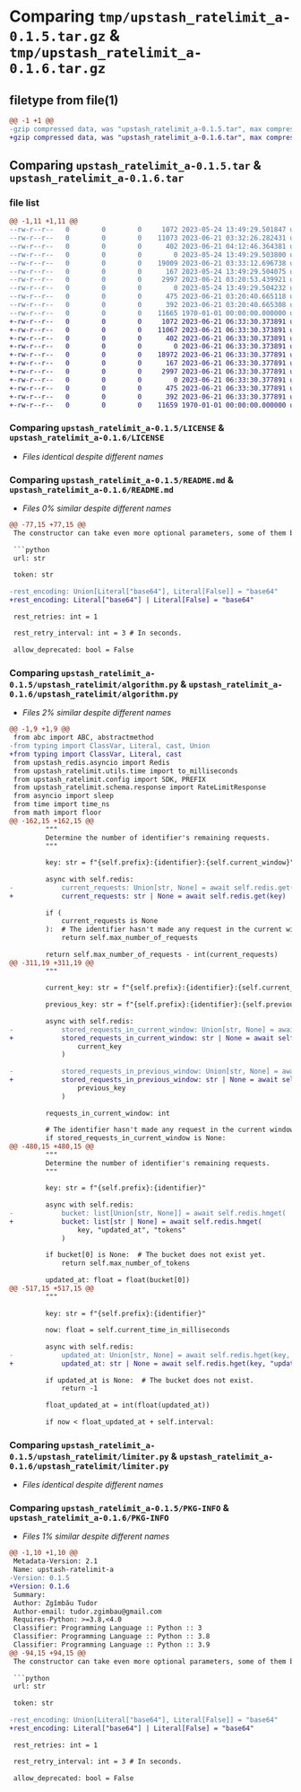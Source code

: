 # Comparing `tmp/upstash_ratelimit_a-0.1.5.tar.gz` & `tmp/upstash_ratelimit_a-0.1.6.tar.gz`

## filetype from file(1)

```diff
@@ -1 +1 @@
-gzip compressed data, was "upstash_ratelimit_a-0.1.5.tar", max compression
+gzip compressed data, was "upstash_ratelimit_a-0.1.6.tar", max compression
```

## Comparing `upstash_ratelimit_a-0.1.5.tar` & `upstash_ratelimit_a-0.1.6.tar`

### file list

```diff
@@ -1,11 +1,11 @@
--rw-r--r--   0        0        0     1072 2023-05-24 13:49:29.501847 upstash_ratelimit_a-0.1.5/LICENSE
--rw-r--r--   0        0        0    11073 2023-06-21 03:32:26.282431 upstash_ratelimit_a-0.1.5/README.md
--rw-r--r--   0        0        0      402 2023-06-21 04:12:46.364381 upstash_ratelimit_a-0.1.5/pyproject.toml
--rw-r--r--   0        0        0        0 2023-05-24 13:49:29.503800 upstash_ratelimit_a-0.1.5/upstash_ratelimit/__init__.py
--rw-r--r--   0        0        0    19009 2023-06-21 03:33:12.696738 upstash_ratelimit_a-0.1.5/upstash_ratelimit/algorithm.py
--rw-r--r--   0        0        0      167 2023-05-24 13:49:29.504075 upstash_ratelimit_a-0.1.5/upstash_ratelimit/config.py
--rw-r--r--   0        0        0     2997 2023-06-21 03:20:53.439921 upstash_ratelimit_a-0.1.5/upstash_ratelimit/limiter.py
--rw-r--r--   0        0        0        0 2023-05-24 13:49:29.504232 upstash_ratelimit_a-0.1.5/upstash_ratelimit/py.typed
--rw-r--r--   0        0        0      475 2023-06-21 03:20:40.665118 upstash_ratelimit_a-0.1.5/upstash_ratelimit/schema/response.py
--rw-r--r--   0        0        0      392 2023-06-21 03:20:40.665308 upstash_ratelimit_a-0.1.5/upstash_ratelimit/utils/time.py
--rw-r--r--   0        0        0    11665 1970-01-01 00:00:00.000000 upstash_ratelimit_a-0.1.5/PKG-INFO
+-rw-r--r--   0        0        0     1072 2023-06-21 06:33:30.373891 upstash_ratelimit_a-0.1.6/LICENSE
+-rw-r--r--   0        0        0    11067 2023-06-21 06:33:30.373891 upstash_ratelimit_a-0.1.6/README.md
+-rw-r--r--   0        0        0      402 2023-06-21 06:33:30.373891 upstash_ratelimit_a-0.1.6/pyproject.toml
+-rw-r--r--   0        0        0        0 2023-06-21 06:33:30.373891 upstash_ratelimit_a-0.1.6/upstash_ratelimit/__init__.py
+-rw-r--r--   0        0        0    18972 2023-06-21 06:33:30.377891 upstash_ratelimit_a-0.1.6/upstash_ratelimit/algorithm.py
+-rw-r--r--   0        0        0      167 2023-06-21 06:33:30.377891 upstash_ratelimit_a-0.1.6/upstash_ratelimit/config.py
+-rw-r--r--   0        0        0     2997 2023-06-21 06:33:30.377891 upstash_ratelimit_a-0.1.6/upstash_ratelimit/limiter.py
+-rw-r--r--   0        0        0        0 2023-06-21 06:33:30.377891 upstash_ratelimit_a-0.1.6/upstash_ratelimit/py.typed
+-rw-r--r--   0        0        0      475 2023-06-21 06:33:30.377891 upstash_ratelimit_a-0.1.6/upstash_ratelimit/schema/response.py
+-rw-r--r--   0        0        0      392 2023-06-21 06:33:30.377891 upstash_ratelimit_a-0.1.6/upstash_ratelimit/utils/time.py
+-rw-r--r--   0        0        0    11659 1970-01-01 00:00:00.000000 upstash_ratelimit_a-0.1.6/PKG-INFO
```

### Comparing `upstash_ratelimit_a-0.1.5/LICENSE` & `upstash_ratelimit_a-0.1.6/LICENSE`

 * *Files identical despite different names*

### Comparing `upstash_ratelimit_a-0.1.5/README.md` & `upstash_ratelimit_a-0.1.6/README.md`

 * *Files 0% similar despite different names*

```diff
@@ -77,15 +77,15 @@
 The constructor can take even more optional parameters, some of them being (types expanded):
 
 ```python
 url: str
 
 token: str
 
-rest_encoding: Union[Literal["base64"], Literal[False]] = "base64"
+rest_encoding: Literal["base64"] | Literal[False] = "base64"
 
 rest_retries: int = 1
 
 rest_retry_interval: int = 3 # In seconds.
 
 allow_deprecated: bool = False
```

### Comparing `upstash_ratelimit_a-0.1.5/upstash_ratelimit/algorithm.py` & `upstash_ratelimit_a-0.1.6/upstash_ratelimit/algorithm.py`

 * *Files 2% similar despite different names*

```diff
@@ -1,9 +1,9 @@
 from abc import ABC, abstractmethod
-from typing import ClassVar, Literal, cast, Union
+from typing import ClassVar, Literal, cast
 from upstash_redis.asyncio import Redis
 from upstash_ratelimit.utils.time import to_milliseconds
 from upstash_ratelimit.config import SDK, PREFIX
 from upstash_ratelimit.schema.response import RateLimitResponse
 from asyncio import sleep
 from time import time_ns
 from math import floor
@@ -162,15 +162,15 @@
         """
         Determine the number of identifier's remaining requests.
         """
 
         key: str = f"{self.prefix}:{identifier}:{self.current_window}"
 
         async with self.redis:
-            current_requests: Union[str, None] = await self.redis.get(key)
+            current_requests: str | None = await self.redis.get(key)
 
         if (
             current_requests is None
         ):  # The identifier hasn't made any request in the current window.
             return self.max_number_of_requests
 
         return self.max_number_of_requests - int(current_requests)
@@ -311,19 +311,19 @@
         """
 
         current_key: str = f"{self.prefix}:{identifier}:{self.current_window}"
 
         previous_key: str = f"{self.prefix}:{identifier}:{self.previous_window}"
 
         async with self.redis:
-            stored_requests_in_current_window: Union[str, None] = await self.redis.get(
+            stored_requests_in_current_window: str | None = await self.redis.get(
                 current_key
             )
 
-            stored_requests_in_previous_window: Union[str, None] = await self.redis.get(
+            stored_requests_in_previous_window: str | None = await self.redis.get(
                 previous_key
             )
 
         requests_in_current_window: int
 
         # The identifier hasn't made any request in the current window.
         if stored_requests_in_current_window is None:
@@ -480,15 +480,15 @@
         """
         Determine the number of identifier's remaining requests.
         """
 
         key: str = f"{self.prefix}:{identifier}"
 
         async with self.redis:
-            bucket: list[Union[str, None]] = await self.redis.hmget(
+            bucket: list[str | None] = await self.redis.hmget(
                 key, "updated_at", "tokens"
             )
 
         if bucket[0] is None:  # The bucket does not exist yet.
             return self.max_number_of_tokens
 
         updated_at: float = float(bucket[0])
@@ -517,15 +517,15 @@
         """
 
         key: str = f"{self.prefix}:{identifier}"
 
         now: float = self.current_time_in_milliseconds
 
         async with self.redis:
-            updated_at: Union[str, None] = await self.redis.hget(key, "updated_at")
+            updated_at: str | None = await self.redis.hget(key, "updated_at")
 
         if updated_at is None:  # The bucket does not exist.
             return -1
 
         float_updated_at = int(float(updated_at))
 
         if now < float_updated_at + self.interval:
```

### Comparing `upstash_ratelimit_a-0.1.5/upstash_ratelimit/limiter.py` & `upstash_ratelimit_a-0.1.6/upstash_ratelimit/limiter.py`

 * *Files identical despite different names*

### Comparing `upstash_ratelimit_a-0.1.5/PKG-INFO` & `upstash_ratelimit_a-0.1.6/PKG-INFO`

 * *Files 1% similar despite different names*

```diff
@@ -1,10 +1,10 @@
 Metadata-Version: 2.1
 Name: upstash-ratelimit-a
-Version: 0.1.5
+Version: 0.1.6
 Summary: 
 Author: Zgîmbău Tudor
 Author-email: tudor.zgimbau@gmail.com
 Requires-Python: >=3.8,<4.0
 Classifier: Programming Language :: Python :: 3
 Classifier: Programming Language :: Python :: 3.8
 Classifier: Programming Language :: Python :: 3.9
@@ -94,15 +94,15 @@
 The constructor can take even more optional parameters, some of them being (types expanded):
 
 ```python
 url: str
 
 token: str
 
-rest_encoding: Union[Literal["base64"], Literal[False]] = "base64"
+rest_encoding: Literal["base64"] | Literal[False] = "base64"
 
 rest_retries: int = 1
 
 rest_retry_interval: int = 3 # In seconds.
 
 allow_deprecated: bool = False
```

